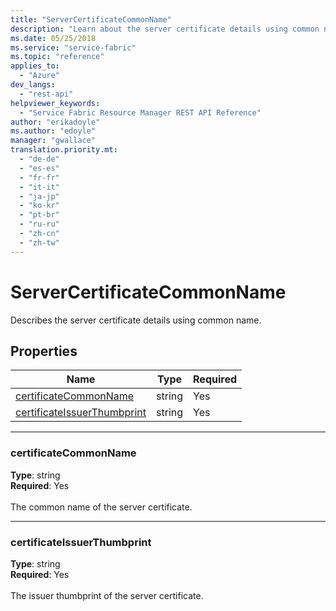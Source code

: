 ```yaml
---
title: "ServerCertificateCommonName"
description: "Learn about the server certificate details using common name. Properties include certificateCommonName and certificateIssuerThumbprint." 
ms.date: 05/25/2018
ms.service: "service-fabric"
ms.topic: "reference"
applies_to: 
  - "Azure"
dev_langs: 
  - "rest-api"
helpviewer_keywords: 
  - "Service Fabric Resource Manager REST API Reference"
author: "erikadoyle"
ms.author: "edoyle"
manager: "gwallace"
translation.priority.mt: 
  - "de-de"
  - "es-es"
  - "fr-fr"
  - "it-it"
  - "ja-jp"
  - "ko-kr"
  - "pt-br"
  - "ru-ru"
  - "zh-cn"
  - "zh-tw"
---
```

# ServerCertificateCommonName

Describes the server certificate details using common name.

## Properties
| Name | Type | Required |
| --- | --- | --- |
| [certificateCommonName](#certificatecommonname) | string | Yes |
| [certificateIssuerThumbprint](#certificateissuerthumbprint) | string | Yes |

____
### certificateCommonName
__Type__: string <br/>
__Required__: Yes<br/>
<br/>
The common name of the server certificate.

____
### certificateIssuerThumbprint
__Type__: string <br/>
__Required__: Yes<br/>
<br/>
The issuer thumbprint of the server certificate.
